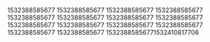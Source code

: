 1532388585677
1532388585677
1532388585677
1532388585677
1532388585677
1532388585677
1532388585677
1532388585677
1532388585677
1532388585677
1532388585677
1532388585677
1532388585677
1532388585677
15323885856771532410817706